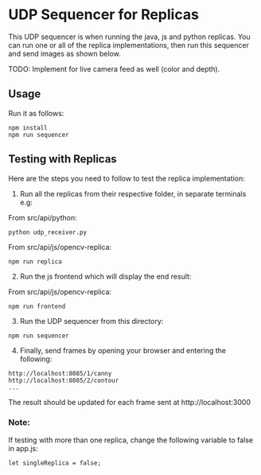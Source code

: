 # UDP Sequencer for Replicas

This UDP sequencer is when running the java, js and python replicas. You can run one or all of the replica implementations, then run this sequencer and send images as shown below.

TODO: Implement for live camera feed as well (color and depth).

## Usage

Run it as follows:

```
npm install
npm run sequencer
```

## Testing with Replicas

Here are the steps you need to follow to test the replica implementation:

1) Run all the replicas from their respective folder, in separate terminals e.g:

From src/api/python:
```
python udp_receiver.py
```

From src/api/js/opencv-replica:
```
npm run replica
```

2) Run the js frontend which will display the end result:

From src/api/js/opencv-replica:
```
npm run frontend
```

3) Run the UDP sequencer from this directory:
```
npm run sequencer
```

4) Finally, send frames by opening your browser and entering the following:

```
http://localhost:8085/1/canny
http://localhost:8085/2/contour
...
```

The result should be updated for each frame sent at http://localhost:3000

### Note:

If testing with more than one replica, change the following variable to false in app.js:

```
let singleReplica = false;
```

